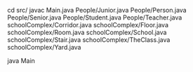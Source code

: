 cd src/
javac Main.java People/Junior.java People/Person.java People/Senior.java People/Student.java People/Teacher.java schoolComplex/Corridor.java schoolComplex/Floor.java schoolComplex/Room.java schoolComplex/School.java schoolComplex/Stair.java schoolComplex/TheClass.java schoolComplex/Yard.java 

java Main